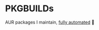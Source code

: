# PKGBUILDs

AUR packages I maintain, [fully automated](https://jamiemagee.co.uk/blog/maintaining-aur-packages-with-renovate/) 🤖
